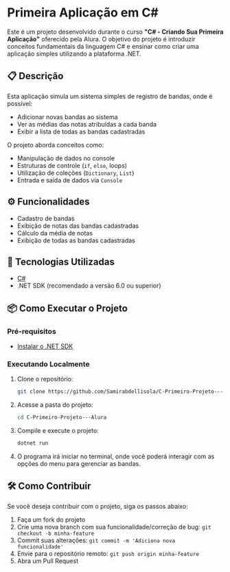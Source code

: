 
# Primeira Aplicação em C#

Este é um projeto desenvolvido durante o curso **"C# - Criando Sua Primeira Aplicação"** oferecido pela Alura. O objetivo do projeto é introduzir conceitos fundamentais da linguagem C# e ensinar como criar uma aplicação simples utilizando a plataforma .NET.

## 📋 Descrição

Esta aplicação simula um sistema simples de registro de bandas, onde é possível:

- Adicionar novas bandas ao sistema
- Ver as médias das notas atribuídas a cada banda
- Exibir a lista de todas as bandas cadastradas

O projeto aborda conceitos como:

- Manipulação de dados no console
- Estruturas de controle (`if`, `else`, loops)
- Utilização de coleções (`Dictionary`, `List`)
- Entrada e saída de dados via `Console`

## ⚙️ Funcionalidades

- Cadastro de bandas
- Exibição de notas das bandas cadastradas
- Cálculo da média de notas
- Exibição de todas as bandas cadastradas

## 🚀 Tecnologias Utilizadas

- [C#](https://docs.microsoft.com/en-us/dotnet/csharp/)
- .NET SDK (recomendado a versão 6.0 ou superior)

## 📦 Como Executar o Projeto

### Pré-requisitos

- [Instalar o .NET SDK](https://dotnet.microsoft.com/download)

### Executando Localmente

1. Clone o repositório:

   ```bash
   git clone https://github.com/Samirabdellisola/C-Primeiro-Projeto---Alura.git
   ```

2. Acesse a pasta do projeto:

   ```bash
   cd C-Primeiro-Projeto---Alura
   ```

3. Compile e execute o projeto:

   ```bash
   dotnet run
   ```

4. O programa irá iniciar no terminal, onde você poderá interagir com as opções do menu para gerenciar as bandas.

## 🛠️ Como Contribuir

Se você deseja contribuir com o projeto, siga os passos abaixo:

1. Faça um fork do projeto
2. Crie uma nova branch com sua funcionalidade/correção de bug: `git checkout -b minha-feature`
3. Commit suas alterações: `git commit -m 'Adiciona nova funcionalidade'`
4. Envie para o repositório remoto: `git push origin minha-feature`
5. Abra um Pull Request
